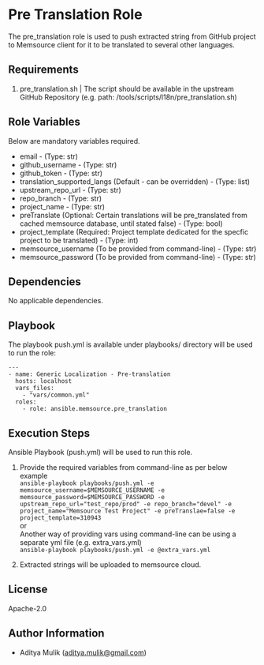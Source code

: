 Pre Translation Role
=========

The pre_translation role is used to push extracted string from GitHub project to Memsource client for it to be translated to several other languages.

Requirements
------------

1. pre_translation.sh | The script should be available in the upstream GitHub Repository (e.g. path: /tools/scripts/l18n/pre_translation.sh)

Role Variables
--------------

Below are mandatory variables required.
- email - (Type: str)
- github_username - (Type: str)
- github_token - (Type: str)
- translation_supported_langs (Default - can be overridden) - (Type: list)
- upstream_repo_url - (Type: str)
- repo_branch - (Type: str)
- project_name - (Type: str)
- preTranslate (Optional: Certain translations will be pre_translated from cached memsource database, until stated false) - (Type: bool)
- project_template (Required: Project template dedicated for the specfic project to be translated) - (Type: int)
- memsource_username (To be provided from command-line) - (Type: str)
- memsource_password (To be provided from command-line) - (Type: str)

Dependencies
------------

No applicable dependencies.

Playbook
----------------

The playbook push.yml is available under playbooks/ directory will be used to run the role:

    ---
    - name: Generic Localization - Pre-translation
      hosts: localhost
      vars_files:
        - "vars/common.yml"
      roles:
        - role: ansible.memsource.pre_translation

Execution Steps
---------------

Ansible Playbook (push.yml) will be used to run this role.

1. Provide the required variables from command-line as per below example \
   ```ansible-playbook playbooks/push.yml -e memsource_username=$MEMSOURCE_USERNAME -e memsource_password=$MEMSOURCE_PASSWORD -e upstream_repo_url="test_repo/prod" -e repo_branch="devel" -e project_name="Memsource Test Project" -e preTranslae=false -e project_template=310943``` \
   or \
   Another way of providing vars using command-line can be using a separate yml file (e.g. extra_vars.yml) \
   ```ansible-playbook playbooks/push.yml -e @extra_vars.yml```

2. Extracted strings will be uploaded to memsource cloud.

License
-------

Apache-2.0

Author Information
------------------
- Aditya Mulik (aditya.mulik@gmail.com)

